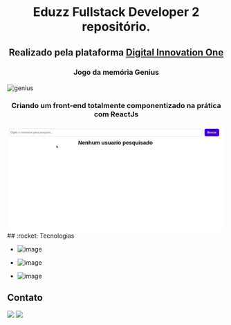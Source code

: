 <h1 align="center">
Eduzz Fullstack Developer 2 repositório.
</h1>
<div>
<h2 align="center">Realizado pela plataforma <u>Digital Innovation One</u></h2>
  <h3 align="center">Jogo da memória Genius</h3>
  <img align="center" alt="genius" src="./jogo de memória estilo Genius/assets/img/jogo.gif"> 
</div>
<div>
  <h3 align="center">Criando um front-end totalmente componentizado na prática com ReactJs</h3>
  <img align="center" alt="reactjs" src="./frontend com react js/img/reactjs.gif"> 
</div>
## :rocket: Tecnologias

- ![image](https://img.shields.io/badge/HTML5-E34F26?style=for-the-badge&logo=html5&logoColor=white)
  >
- ![image](https://img.shields.io/badge/JavaScript-323330?style=for-the-badge&logo=javascript&logoColor=F7DF1E)
  >
- ![image](https://img.shields.io/badge/React-20232A?style=for-the-badge&logo=react&logoColor=61DAFB)
  >

## Contato

<div> 
  <a href = "mailto:doug1306@gmail.com"><img src="https://img.shields.io/badge/-Gmail-%23333?style=for-the-badge&logo=gmail&logoColor=white" target="_blank"></a>
  <a href="https://www.linkedin.com/in/douglas-dos-santos-oliveira-762a7411b/" target="_blank"><img src="https://img.shields.io/badge/-LinkedIn-%230077B5?style=for-the-badge&logo=linkedin&logoColor=white" target="_blank"></a> 
 
</div>
